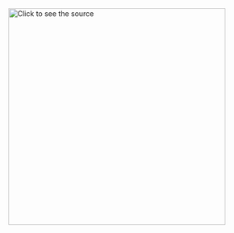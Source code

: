 <!-- 2.6.7 -->

<div style="width: 100&; height: 100%; align: left">
    <!-- <a href="https://github.com/zautke/zautke/blame/main/hand.svg">
        <img  style="width: 50px" src="hand.svg" alt="Click to see the source">
    </a> -->
    <a href="https://github.com/zautke/zautke/blame/main/header.svg">
        <img style="width: 430px; align: center;" class="image" src="header.svg" alt="Click to see the source">
    </a>    
</div>

